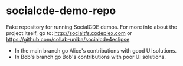 socialcde-demo-repo
===================

Fake repository for running SocialCDE demos. For more info about the project itself, go to: http://socialtfs.codeplex.com
or https://github.com/collab-uniba/socialcde4eclipse

* In the main branch go Alice's contributions with good UI solutions.
* In Bob's branch go Bob's contributions with poor UI solutions.
